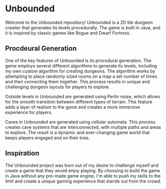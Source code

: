 # Unbounded
Welcome to the Unbounded repository! Unbounded is a 2D tile dungeon crawler that generates its levels procedurally. 
The game is built in Java, and it is inspired by classic games like Rogue and Dwarf Fortress.

## Procdeural Generation
One of the key features of Unbounded is its procedural generation. The game employs several different algorithms to generate its levels, 
including my own custom algorithm for creating dungeons. The algorithm works by attempting to place randomly sized rooms on a map a set 
number of times and then connecting them together. This process results in unique and challenging dungeon layouts for players to explore.

Outside levels in Unbounded are generated using Perlin noise, which allows for the smooth transition between different types of terrain. 
This feature adds a layer of realism to the game and creates a more immersive experience for players.

Caves in Unbounded are generated using cellular automata. This process creates cave systems that are interconnected, 
with multiple paths and areas to explore. The result is a dynamic and ever-changing game world that keeps players engaged and on their toes.

## Inspiration
The Unbounded project was born out of my desire to challenge myself and create a game that they would enjoy playing. 
By choosing to build the game in Java without any pre-made game engine, I'm able to push my skills to the limit and create a unique gaming 
experience that stands out from the crowd.
